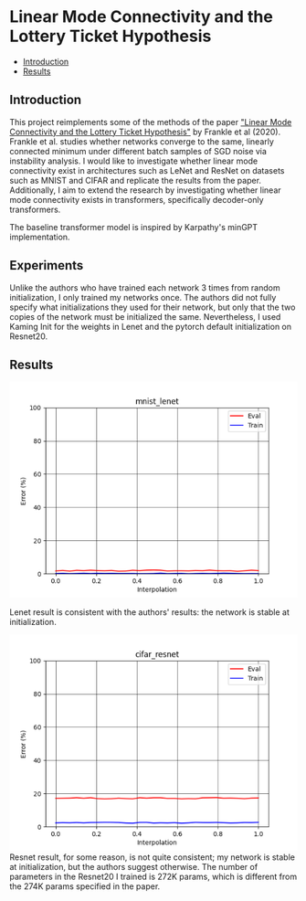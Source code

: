 # Linear Mode Connectivity and the Lottery Ticket Hypothesis

- [Introduction](#introduction)
- [Results](#results)

## Introduction
This project reimplements some of the methods of the paper ["Linear Mode Connectivity and the Lottery Ticket Hypothesis"](https://arxiv.org/pdf/1912.05671) by Frankle et al (2020). Frankle et al. studies whether networks converge to the same, linearly connected minimum under different batch samples of SGD noise via instability analysis. I would like to investigate whether linear mode connectivity exist in architectures such as LeNet and ResNet on datasets such as MNIST and CIFAR and replicate the results from the paper. Additionally, I aim to extend the research by investigating whether linear mode connectivity exists in transformers, specifically decoder-only transformers.

The baseline transformer model is inspired by Karpathy's minGPT implementation.

## Experiments
Unlike the authors who have trained each network 3 times from random initialization, I only trained my networks once. The authors did not fully specify what initializations they used for their network, but only that the two copies of the network must be initialized the same. Nevertheless, I used Kaming Init for the weights in Lenet and the pytorch default initialization on Resnet20. 

## Results
![Results](.github/mnist_lenet_interpolation.png)

Lenet result is consistent with the authors' results: the network is stable at initialization.

![Results](.github/cifar_resnet_interpolation.png)
Resnet result, for some reason, is not quite consistent; my network is stable at initialization, but the authors suggest otherwise.
The number of parameters in the Resnet20 I trained is 272K params, which is different from the 274K params specified in the paper.
<!-- ![Results](.github/MinGPT_Shakespeare_interpolation.png) -->
